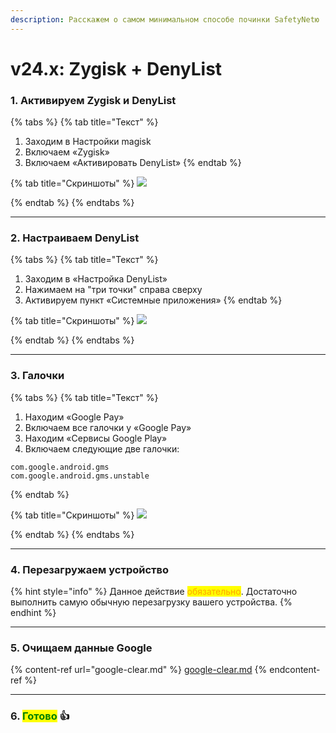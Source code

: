 ```yaml
---
description: Расскажем о самом минимальном способе починки SafetyNetю
---
```


# v24.x: Zygisk + DenyList

### **1. Активируем Zygisk и DenyList**

{% tabs %}
{% tab title="Текст" %}
1. Заходим в Настройки magisk
2. Включаем «Zygisk»
3. Включаем «Активировать DenyList»
{% endtab %}

{% tab title="Скриншоты" %}
![](https://telegra.ph/file/d4b4957a9002c3895d3fd.jpg)


{% endtab %}
{% endtabs %}

****

### **2. Настраиваем DenyList**

{% tabs %}
{% tab title="Текст" %}
1. Заходим в «Настройка DenyList»
2. Нажимаем на "три точки" справа сверху
3. Активируем пункт «Системные приложения»
{% endtab %}

{% tab title="Скриншоты" %}
![](https://telegra.ph/file/70d843813a17fa0b3eac8.jpg)


{% endtab %}
{% endtabs %}

****

### **3. Галочки**

{% tabs %}
{% tab title="Текст" %}


1. Находим «Google Pay»
2. Включаем все галочки у «Google Pay»
3. Находим «Сервисы Google Play»
4. Включаем следующие две галочки:

```
com.google.android.gms
com.google.android.gms.unstable
```
{% endtab %}

{% tab title="Скриншоты" %}
![](https://telegra.ph/file/2d0795b2336757812eb57.jpg)


{% endtab %}
{% endtabs %}

****

### **4. Перезагружаем устройство**

{% hint style="info" %}
Данное действие <mark style="color:orange;">обязательно</mark>. Достаточно выполнить самую обычную перезагрузку вашего устройства.
{% endhint %}

***

### **5. Очищаем данные Google**

{% content-ref url="google-clear.md" %}
[google-clear.md](google-clear.md)
{% endcontent-ref %}

***

### **6. **<mark style="color:green;">**Готово**</mark>** 👍**
